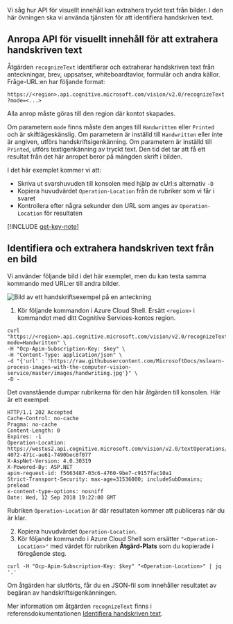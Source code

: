 Vi såg hur API för visuellt innehåll kan extrahera tryckt text från bilder. I den här övningen ska vi använda tjänsten för att identifiera handskriven text.

## <a name="calling-the-computer-vision-api-to-extract-handwritten-text"></a>Anropa API för visuellt innehåll för att extrahera handskriven text

Åtgärden `recognizeText` identifierar och extraherar handskriven text från anteckningar, brev, uppsatser, whiteboardtavlor, formulär och andra källor. Fråge-URL:en har följande format:

`https://<region>.api.cognitive.microsoft.com/vision/v2.0/recognizeText?mode=<...>`

Alla anrop måste göras till den region där kontot skapades.

Om parametern `mode` finns måste den anges till `Handwritten` eller `Printed` och är skiftlägeskänslig. Om parametern är inställd till `Handwritten` eller inte är angiven, utförs handskriftsigenkänning. Om parametern är inställd till `Printed`, utförs textigenkänning av tryckt text. Den tid det tar att få ett resultat från det här anropet beror på mängden skrift i bilden.

I det här exemplet kommer vi att:

- Skriva ut svarshuvuden till konsolen med hjälp av cUrl:s alternativ `-D`
- Kopiera huvudvärdet `Operation-Location` från de rubriker som vi får i svaret
- Kontrollera efter några sekunder den URL som anges av `Operation-Location` för resultaten

[!INCLUDE [get-key-note](./get-key.md)]

## <a name="detect-and-extract-handwritten-text-from-an-image"></a>Identifiera och extrahera handskriven text från en bild

Vi använder följande bild i det här exemplet, men du kan testa samma kommando med URL:er till andra bilder.

![Bild av ett handskriftsexempel på en anteckning](../media/6-handwriting.jpg)

1. Kör följande kommandon i Azure Cloud Shell. Ersätt `<region>` i kommandot med ditt Cognitive Services-kontos region.

```azurecli
curl "https://<region>.api.cognitive.microsoft.com/vision/v2.0/recognizeText?mode=Handwritten" \
-H "Ocp-Apim-Subscription-Key: $key" \
-H "Content-Type: application/json" \
-d "{'url' : 'https://raw.githubusercontent.com/MicrosoftDocs/mslearn-process-images-with-the-computer-vision-service/master/images/handwriting.jpg'}" \
-D - 
```

Det ovanstående dumpar rubrikerna för den här åtgärden till konsolen. Här är ett exempel:

```azurecli
HTTP/1.1 202 Accepted
Cache-Control: no-cache
Pragma: no-cache
Content-Length: 0
Expires: -1
Operation-Location: https://westus2.api.cognitive.microsoft.com/vision/v2.0/textOperations/d0e9b397-4072-471c-ae61-7490bec8f077
X-AspNet-Version: 4.0.30319
X-Powered-By: ASP.NET
apim-request-id: f5663487-03c6-4760-9be7-c9157fac10a1
Strict-Transport-Security: max-age=31536000; includeSubDomains; preload
x-content-type-options: nosniff
Date: Wed, 12 Sep 2018 19:22:00 GMT
```

Rubriken `Operation-Location` är där resultaten kommer att publiceras när du är klar.

2. Kopiera huvudvärdet `Operation-Location`.
1. Kör följande kommando i Azure Cloud Shell som ersätter `"<Operation-Location>"` med värdet för rubriken **Åtgärd-Plats** som du kopierade i föregående steg.

```azurecli
curl -H "Ocp-Apim-Subscription-Key: $key" "<Operation-Location>" | jq '.'
```

Om åtgärden har slutförts, får du en JSON-fil som innehåller resultatet av begäran av handskriftsigenkänningen.

Mer information om åtgärden `recognizeText` finns i referensdokumentationen [Identifiera handskriven text](https://westus.dev.cognitive.microsoft.com/docs/services/5adf991815e1060e6355ad44/operations/587f2c6a154055056008f200).